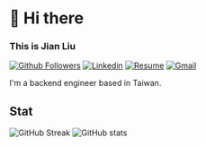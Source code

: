 # 👋 Hi there 

### This is Jian Liu

[![Github Followers](https://img.shields.io/github/followers/JianLiu666?label=follow&style=social)](https://github.com/JianLiu666)
[![Linkedin](https://img.shields.io/badge/-LinkedIn-blue?style=flat&logo=Linkedin&logoColor=white)](https://www.linkedin.com/in/jianliou/)
[![Resume](https://img.shields.io/badge/-Resume-11AC68?style=flat&logo=GoogleChrome&logoColor=white)](https://www.cakeresume.com/jianliou-6)
[![Gmail](https://img.shields.io/badge/-Gmail-C14438?style=flat&logo=Gmail&logoColor=white)](mailto:jianliu0616@gmail.com)

I'm a backend engineer based in Taiwan.

## Stat

![GitHub Streak](http://github-readme-streak-stats.herokuapp.com?user=JianLiu666&theme=dark)
![GitHub stats](https://github-readme-stats.vercel.app/api?username=JianLiu666&show_icons=true&title_color=FA8B06&text_color=FCFDFC&icon_color=FA8B00&bg_color=151514&border_color=7E7C7B)
